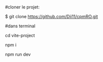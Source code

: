 #cloner le projet:

$ git clone https://github.com/Dii11/cpmRO.git

#dans terminal

cd vite-project

npm i

npm run dev
